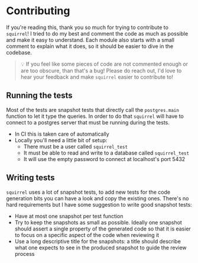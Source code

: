 # Contributing

If you're reading this, thank you so much for trying to contribute to
`squirrel`!
I tried to do my best and comment the code as much as possible and make it easy
to understand. Each module also starts with a small comment to explain what it
does, so it should be easier to dive in the codebase.

> 💡 If you feel like some pieces of code are not commented enough or are too
> obscure, than that's a bug! Please do reach out, I'd love to hear your
> feedback and make `squirrel` easier to contribute to!

## Running the tests

Most of the tests are snapshot tests that directly call the `postgres.main`
function to let it type the queries. In order to do that `squirrel` will have to
connect to a postgres server that must be running during the tests.

- In CI this is taken care of automatically
- Locally you'll need a little bit of setup:
  - There must be a user called `squirrel_test`
  - It must be able to read and write to a database called `squirrel_test`
  - It will use the empty password to connect at localhost's port 5432

## Writing tests

`squirrel` uses a lot of snapshot tests, to add new tests for the code
generation bits you can have a look and copy the existing ones.
There's no hard requirements but I have some suggestion to write good snapshot
tests:

- Have at most one snapshot per test function
- Try to keep the snapshots as small as possible.
  Ideally one snapshot should assert a single property of the generated code so
  that it is easier to focus on a specific aspect of the code when reviewing it
- Use a long descriptive title for the snapshots: a title should describe what
  one expects to see in the produced snapshot to guide the review process
